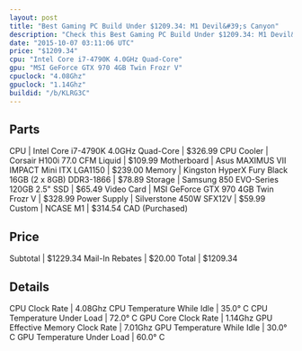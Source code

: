 ```yaml
---
layout: post
title: "Best Gaming PC Build Under $1209.34: M1 Devil&#39;s Canyon"
description: "Check this Best Gaming PC Build Under $1209.34: M1 Devil&#39;s Canyon. CPU: Intel Core i7-4790K 4.0GHz Quad-Core, CPU Cooler: Corsair H100i 77.0 CFM Liquid, Motherboard: A"
date: "2015-10-07 03:11:06 UTC"
price: "$1209.34"
cpu: "Intel Core i7-4790K 4.0GHz Quad-Core"
gpu: "MSI GeForce GTX 970 4GB Twin Frozr V"
cpuclock: "4.08Ghz"
gpuclock: "1.14Ghz"
buildid: "/b/KLRG3C"
---
```


## Parts

CPU | Intel Core i7-4790K 4.0GHz Quad-Core | $326.99
CPU Cooler | Corsair H100i 77.0 CFM Liquid | $109.99
Motherboard | Asus MAXIMUS VII IMPACT Mini ITX LGA1150 | $239.00
Memory | Kingston HyperX Fury Black 16GB (2 x 8GB) DDR3-1866 | $78.89
Storage | Samsung 850 EVO-Series 120GB 2.5" SSD | $65.49
Video Card | MSI GeForce GTX 970 4GB Twin Frozr V | $328.99
Power Supply | Silverstone 450W SFX12V | $59.99
Custom | NCASE M1 | $314.54 CAD (Purchased)

## Price

Subtotal | $1229.34
Mail-In Rebates | $20.00
Total | $1209.34

## Details

CPU Clock Rate | 4.08Ghz
CPU Temperature While Idle | 35.0° C
CPU Temperature Under Load | 72.0° C
GPU Core Clock Rate | 1.14Ghz
GPU Effective Memory Clock Rate | 7.01Ghz
GPU Temperature While Idle | 30.0° C
GPU Temperature Under Load | 60.0° C